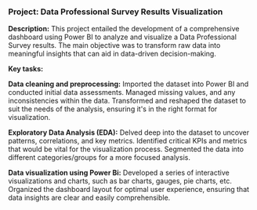 ### Project: Data Professional Survey Results Visualization

**Description:**
This project entailed the development of a comprehensive dashboard using Power BI to analyze and visualize a Data Professional Survey results. The main objective was to transform raw data into meaningful insights that can aid in data-driven decision-making.

**Key tasks:**

**Data cleaning and preprocessing:**
Imported the dataset into Power BI and conducted initial data assessments.
Managed missing values, and any inconsistencies within the data.
Transformed and reshaped the dataset to suit the needs of the analysis, ensuring it's in the right format for visualization.

**Exploratory Data Analysis (EDA):**
Delved deep into the dataset to uncover patterns, correlations, and key metrics.
Identified critical KPIs and metrics that would be vital for the visualization process.
Segmented the data into different categories/groups for a more focused analysis.

**Data visualization using Power Bi:**
Developed a series of interactive visualizations and charts, such as bar charts, gauges, pie charts, etc.
Organized the dashboard layout for optimal user experience, ensuring that data insights are clear and easily comprehensible.